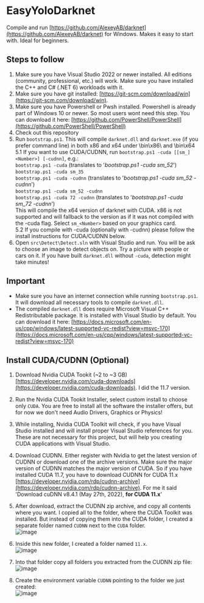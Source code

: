 # EasyYoloDarknet

Compile and run [https://github.com/AlexeyAB/darknet](https://github.com/AlexeyAB/darknet) for Windows. Makes it easy to start with. Ideal for beginners.

## Steps to follow

1. Make sure you have Visual Studio 2022 or newer installed. All editions (community, professional, etc.) will work. Make sure you have installed the C++ and C# (.NET 6) workloads with it.
2. Make sure you have git installed: [https://git-scm.com/download/win](https://git-scm.com/download/win).
3. Make sure you have Powershell or Pwsh installed. Powershell is already part of Windows 10 or newer. So most users wont need this step. You can download it here: [https://github.com/PowerShell/PowerShell](https://github.com/PowerShell/PowerShell)
4. Check out this repository
5. Run `bootstrap.ps1`. This will compile `darknet.dll` and `darknet.exe` (if you prefer command line) in both x86 and x64 under \bin\x86\ and \bin\x64\
5.1 If you want to use CUDA/CUDNN, run `bootstrap.ps1 -cuda [[sm_]<Number>] [-cudnn]`, e.g.:  
`bootstrap.ps1 -cuda` (translates to '*bootstrap.ps1 -cuda sm_52*')  
`bootstrap.ps1 -cuda sm_35`  
`bootstrap.ps1 -cuda -cudnn` (translates to '*bootstrap.ps1 -cuda sm_52 -cudnn*')  
`bootstrap.ps1 -cuda sm_52 -cudnn`  
`bootstrap.ps1 -cuda 72 -cudnn` (translates to '*bootstrap.ps1 -cuda sm_72 -cudnn*')  
This will compile the x64 version of darknet with CUDA. x86 is not supported and will fallback to the version as if it was not compiled with the -cuda flag. Select `sm_<Number>` based on your graphics card.  
5.2 If you compile with -cuda (optionally with -cudnn) please follow the install instructions for CUDA/CUDNN below.
6. Open `src\Detect\Detect.sln` with Visual Studio and run. You will be ask to choose an image to detect objects on. Try a picture with people or cars on it. If you have built `darknet.dll` without `-cuda`, detection might take minutes!

## Important

+ Make sure you have an internet connection while running `bootstrap.ps1`. It will download all necessary tools to compile `darknet.dll`.
+ The compiled `darknet.dll` does require Microsoft Visual C++ Redistributable package. It is installed with Visual Studio by default. You can download it here: [https://docs.microsoft.com/en-us/cpp/windows/latest-supported-vc-redist?view=msvc-170](https://docs.microsoft.com/en-us/cpp/windows/latest-supported-vc-redist?view=msvc-170) 

## Install CUDA/CUDNN (Optional)

1. Download Nvidia CUDA Tookit (~2 to ~3 GB) [https://developer.nvidia.com/cuda-downloads](https://developer.nvidia.com/cuda-downloads). I did the 11.7 version.

2. Run the Nvidia CUDA Tookit Installer, select custom install to choose only `CUDA`. You are free to install all the software the installer offers, but for now we don't need Audio Drivers, Graphics or Physics!

3. While installing, Nvidia CUDA Toolkit will check, if you have Visual Studio installed and will install proper Visual Studio references for you. These are not necessary for this project, but will help you creating CUDA applications with Visual Studio.

4. Download CUDNN. Either register with Nvidia to get the latest version of CUDNN or download one of the archive versions. Make sure the major version of CUDNN matches the major version of CUDA. So if you have installed CUDA 11.7, you have to download CUDNN for CUDA 11.x [https://developer.nvidia.com/rdp/cudnn-archive](https://developer.nvidia.com/rdp/cudnn-archive). For me it said 'Download cuDNN v8.4.1 (May 27th, 2022), **for CUDA 11.x**'

5. After download, extract the CUDNN zip archive, and copy all contents where you want. I copied all to the folder, where the CUDA Toolkit was installed. But instead of copying them into the CUDA folder, I created a separate folder named `CUDNN` next to the `CUDA` folder.\
![image](https://user-images.githubusercontent.com/49561427/177331567-f0681d9c-5036-432b-ad13-4ba26e8686cc.png)

6. Inside this new folder, I created a folder named `11.x`.\
![image](https://user-images.githubusercontent.com/49561427/177331818-e35d3713-89fe-4ecc-9541-75854810c542.png)

7. Into that folder copy all folders you extracted from the CUDNN zip file:\
![image](https://user-images.githubusercontent.com/49561427/177331996-c5ee4ec9-e446-4094-a070-d4d934e4d641.png)

8. Create the environment variable `CUDNN` pointing to the folder we just created:\
![image](https://user-images.githubusercontent.com/49561427/177332790-05ae62f9-2ecb-48ef-87f1-ae0ff31a0728.png)
